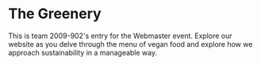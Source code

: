 # The Greenery
This is team 2009-902's entry for the Webmaster event. Explore our website as you delve through the menu of vegan food and explore how we approach sustainability in a manageable way.
